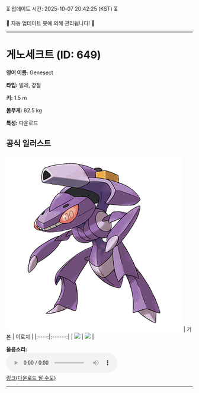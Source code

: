 
⏳ 업데이트 시간: 2025-10-07 20:42:25 (KST) ⏳

🤖 자동 업데이트 봇에 의해 관리됩니다! 🤖

---

# 게노세크트 (ID: 649)
**영어 이름:** Genesect

**타입:** 벌레, 강철

**키:** 1.5 m

**몸무게:** 82.5 kg

**특성:** 다운로드

## 공식 일러스트
![](https://raw.githubusercontent.com/PokeAPI/sprites/master/sprites/pokemon/other/official-artwork/649.png)
| 기본 | 이로치 |
|:----:|:------:|
| <img src="http://play.pokemonshowdown.com/sprites/ani/genesect.gif" width="200"> | <img src="http://play.pokemonshowdown.com/sprites/ani-shiny/genesect.gif" width="200"> |

**울음소리:**<br><audio controls src="https://raw.githubusercontent.com/PokeAPI/cries/main/cries/pokemon/latest/649.ogg"></audio><br> [링크(다운로드 될 수도)](https://raw.githubusercontent.com/PokeAPI/cries/main/cries/pokemon/latest/649.ogg)


---
